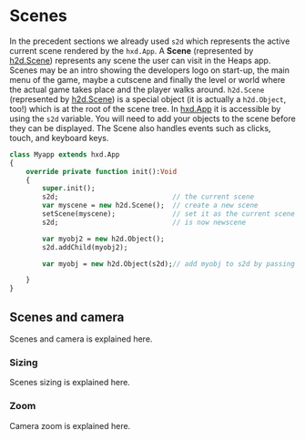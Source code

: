 # Scenes
In the precedent sections we already used `s2d` which represents the active current scene rendered by the `hxd.App`. A **Scene** (represented by [h2d.Scene](https://heaps.io/api/h2d/Scene.html)) represents any scene the user can visit in the Heaps app. Scenes may be an intro showing the developers logo on start-up, the main menu of the game, maybe a cutscene and finally the level or world where the actual game takes place and the player walks around. `h2d.Scene` (represented by [h2d.Scene](https://heaps.io/api/h2d/Scene.html)) is a special object (it is actually a `h2d.Object`, too!) which is at the root of the scene tree. In [hxd.App](https://heaps.io/api/hxd/App.html) it is accessible by using the `s2d` variable. You will need to add your objects to the scene before they can be displayed. The Scene also handles events such as clicks, touch, and keyboard keys.

```haxe
class Myapp extends hxd.App
{
    override private function init():Void
    {
        super.init();
        s2d;                            // the current scene
        var myscene = new h2d.Scene();  // create a new scene
        setScene(myscene);              // set it as the current scene
        s2d;                            // is now newscene

        var myobj2 = new h2d.Object();
        s2d.addChild(myobj2);

        var myobj = new h2d.Object(s2d);// add myobj to s2d by passing s2d as parameter

    }
}
```

## Scenes and camera

Scenes and camera is explained here.

### Sizing

Scenes sizing is explained here.

### Zoom

Camera zoom is explained here.
